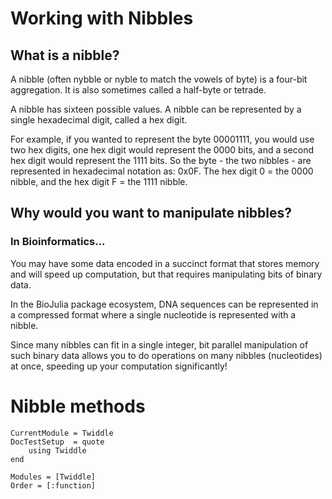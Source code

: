 # Working with Nibbles

## What is a nibble?

A nibble (often nybble or nyble to match the vowels of byte) is a four-bit
aggregation. It is also sometimes called a half-byte or tetrade.

A nibble has sixteen possible values. A nibble can be represented by a single
hexadecimal digit, called a hex digit.

For example, if you wanted to represent the byte 00001111, you would use two hex
digits, one hex digit would represent the 0000 bits, and a second hex digit
would represent the 1111 bits. So the byte - the two nibbles - are represented
in hexadecimal notation as: 0x0F. The hex digit 0 = the 0000 nibble, and the hex
digit F = the 1111 nibble.

## Why would you want to manipulate nibbles?

### In Bioinformatics...

You may have some data encoded in a succinct format that
stores memory and will speed up computation, but that requires manipulating
bits of binary data.

In the BioJulia package ecosystem, DNA sequences can
be represented in a compressed format where a single nucleotide is represented
with a nibble.

Since many nibbles can fit in a single integer, bit parallel
manipulation of such binary data allows you to do operations on many nibbles
(nucleotides) at once, speeding up your computation significantly!

# Nibble methods

```@meta
CurrentModule = Twiddle
DocTestSetup  = quote
    using Twiddle
end
```

```@autodocs
Modules = [Twiddle]
Order = [:function]
```
